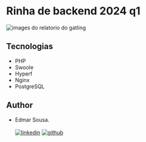 
# Rinha de backend 2024 q1


![images do relatorio do gatling]([https://github.com/Edmar-Sousa/kanban/blob/master/readme.gif](https://github.com/Edmar-Sousa/rinha-backend-2024q1/blob/master/images/RinhaBackendCreditos.png))

## Tecnologias
 - PHP
 - Swoole
 - Hyperf
 - Nginx
 - PostgreSQL

<!-- ## Como executar o projeto
```bash

# clone o projeto para sua maquina local
git clone https://github.com/Edmar-Sousa/kanban.git

# instale as dependêcias do projeto e atualize se necessário com composer e npm
composer update

# em seguida
npm install

# esse comando criar um atributo chamado APP_KEY no arquivo .env
php artisan key:generate

# O projeto esta configurado para usar o banco de dados SQLite
# Execute a criação das tabelas
php artisan migrate

# Execute as seeds
php artisan db:seed

# em um terminal execute o backend do projeto
php artisan serve

# em um outro terminal execute o front-end do projeto
npm run hot

``` -->


## Author
- Edmar Sousa. <br><br>
[![linkedin](https://img.shields.io/badge/LinkedIn-0077B5?style=for-the-badge&logo=linkedin&logoColor=white)](https://www.linkedin.com/in/edmar-sousa-9666b0201/)
[![github](https://img.shields.io/badge/GitHub-100000?style=for-the-badge&logo=github&logoColor=white)](https://github.com/Edmar-Sousa)
